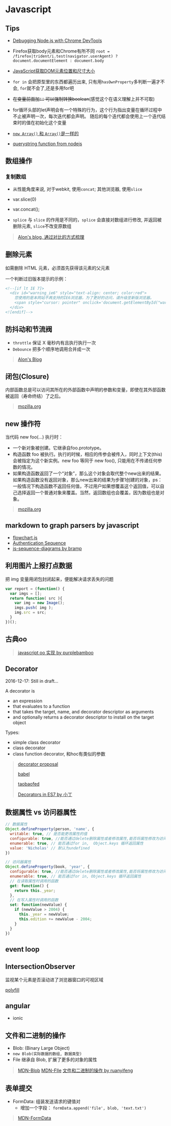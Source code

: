 # Javascript

## Tips

* [Debugging Node.js with Chrome DevTools](https://medium.com/@paul_irish/debugging-node-js-nightlies-with-chrome-devtools-7c4a1b95ae27)

* Firefox获取body元素和Chrome有所不同 `root = /firefox|trident/i.test(navigator.userAgent) ? document.documentElement : document.body`

* [JavaScript获取DOM元素位置和尺寸大小](http://www.cnblogs.com/dolphinX/archive/2012/11/19/2777756.html)

* `for in` 会把原型里的东西都遍历出来, 只有用`hasOwnProperty`多判断一遍才不会, `for`就不会了,还是多用for吧

* ~~在变量前面加`!!` 可以强制转换boolean~~(感觉这个在语义理解上并不可取)

* for循环头部的let声明会有一个特殊的行为，这个行为指出变量在循环过程中不止被声明一次，每次迭代都会声明。 随后的每个迭代都会使用上一个迭代结束时的值在初始化这个变量

* [`new Array()` 和 `Array()`是一样的](http://www.ecma-international.org/ecma-262/5.1/#sec-15.4.1)

* [querystring function from nodejs](https://nodejs.org/dist/latest-v6.x/docs/api/querystring.html)

## 数组操作

### 复制数组

* 从性能角度来说, 对于webkit, 使用`concat`; 其他浏览器, 使用`slice`
* var.slice(0)
* var.concat();

* `splice` 与 `slice` 的作用是不同的，`splice` 会直接对数组进行修改, 并返回被删除元素, `slice`不改变原数组

> [Alon's blog, 通过对比的方式梳理](http://jinlong.github.io/2017/02/04/javascript-array-methods-mutating-vs-non-mutating/#more)

## 删除元素

如需删除 HTML 元素，必须首先获得该元素的父元素

一个判断过旧版本提示的示例：

```html
<!--[if lt IE 7]>
  <div id="warning_ie6" style="text-align: center; color:red">
    您使用的是本网站不再支持的IE6浏览器，为了更好的访问，请升级至新版浏览器。
    <span style="cursor: pointer" onclick='document.getElementById("warning_ie6").parentNode.removeChild(document.getElementById("warning_ie6"))'>关闭</span>
  </div>
<![endif]-->
```

## 防抖动和节流阀

* `throttle` 保证 X 毫秒内有且执行执行一次
* `Debounce` 把多个顺序地调用合并成一次

> [Alon's Blog](http://jinlong.github.io/2016/04/24/Debouncing-and-Throttling-Explained-Through-Examples/)

## 闭包(Closure)

内部函数总是可以访问其所在的外部函数中声明的参数和变量，即使在其外部函数被返回（寿命终结）了之后。
> [mozilla.org](https://developer.mozilla.org/zh-CN/docs/Web/JavaScript/Guide/Closures)

## new 操作符

当代码 new foo(...) 执行时：

* 一个新对象被创建。它继承自foo.prototype。
* 构造函数 foo 被执行。执行的时候，相应的传参会被传入，同时上下文(this)会被指定为这个新实例。new foo 等同于 new foo(), 只能用在不传递任何参数的情况。
* 如果构造函数返回了一个“对象”，那么这个对象会取代整个new出来的结果。如果构造函数没有返回对象，那么new出来的结果为步骤1创建的对象，ps：一般情况下构造函数不返回任何值，不过用户如果想覆盖这个返回值，可以自己选择返回一个普通对象来覆盖。当然，返回数组也会覆盖，因为数组也是对象。

> [mozilla.org](https://developer.mozilla.org/zh-CN/docs/Web/JavaScript/Reference/Operators/new)

## markdown to graph parsers by javascript

* [flowchart.js](flowchart.js.org)
* [Authentication Sequence](https://www.websequencediagrams.com)
* [js-sequence-diagrams by bramp](https://bramp.github.io/js-sequence-diagrams/)

## 利用图片上报打点数据

把 img 变量用闭包封闭起来，便能解决请求丢失的问题

```javascript
var report = (function() {
  var imgs = [];
  return function( src ){
    var img = new Image();
    imgs.push( img );
    img.src = src;
  }
})();
```

## 古典oo

> [javascript oo 实现 by purplebamboo](http://purplebamboo.github.io/2014/07/13/javascript-oo-class/)

## Decorator

2016-12-17: Still in draft...

A decorator is

* an expression
* that evaluates to a function
* that takes the target, name, and decorator descriptor as arguments
* and optionally returns a decorator descriptor to install on the target object

Types:

* simple class decorator
* class decorator
* class function decorator, 和hoc有类似的参数

> [decorator proposal](https://github.com/wycats/javascript-decorators)
>
> [babel](https://babeljs.io/docs/plugins/transform-decorators/#example-simple-class-decorator)
>
> [taobaofed](http://taobaofed.org/blog/2015/11/16/es7-decorator/)
>
> [Decorators in ES7 by 小丁](http://www.liuhaihua.cn/archives/115548.html)

## 数据属性 vs 访问器属性

```javascript
// 数据属性
Object.defineProperty(person, 'name', {
  writable: true, // 是否能更改属性的值
  configurable: true, //能否通过delete删除属性或者修改属性,能否将属性修改为访问器属性
  enumerable: true, // 能否通过for in,  Object.keys 循环返回属性
  value: 'Nicholas' // 默认为undefined
})

// 访问器属性
Object.defineProperty(book, 'year', {
  configurable: true, //能否通过delete删除属性或者修改属性,能否将属性修改为访问器属性
  enumerable: true, // 能否通过for in, Object.keys 循环返回属性
  // 在读取属性时调用的函数
  get: function() {
    return this._year;
  },
  // 在写入属性时调用的函数
  set: function(newValue) {
    if (newValue > 2004) {
      this._year = newValue;
      this.edition += newValue - 2004;
    }
  }
})

```

## event loop

## IntersectionObserver

监视某个元素是否滚动进了浏览器窗口的可视区域

[polyfill](https://github.com/WICG/IntersectionObserver/tree/gh-pages/polyfill  )

## angular

* ionic

## 文件和二进制的操作

* Blob: (Binary Large Object)
* `new Blob(实际数据的数组, 数据类型)`
* File 继承自 Blob, 扩展了更多的对象的属性

> [MDN-Blob](https://developer.mozilla.org/zh-CN/docs/Web/API/Blob)
> [MDN-FIle](https://developer.mozilla.org/zh-CN/docs/Web/API/File)
> [文件和二进制的操作 by ruanyifeng](http://javascript.ruanyifeng.com/htmlapi/file.html)

## 表单提交

* FormData: 组装发送请求的键值对
  * 增加一个字段： `formData.append('file', blob, 'text.txt')`

> [MDN-FormData](https://developer.mozilla.org/zh-CN/docs/Web/API/FormData/Using_FormData_Objects)
